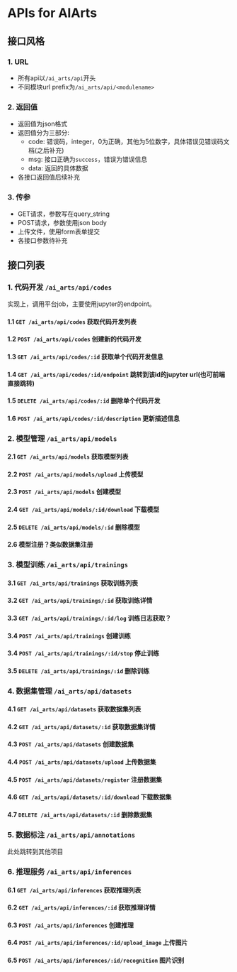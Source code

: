 # APIs for AIArts

## 接口风格

### 1. URL
* 所有api以`/ai_arts/api`开头
* 不同模块url prefix为`/ai_arts/api/<modulename>`

### 2. 返回值
* 返回值为json格式
* 返回值分为三部分:
    - code: 错误码，integer，0为正确，其他为5位数字，具体错误见错误码文档(之后补充)
    - msg: 接口正确为`success`，错误为错误信息
    - data: 返回的具体数据
* 各接口返回值后续补充

### 3. 传参
* GET请求，参数写在query_string
* POST请求，参数使用json body
* 上传文件，使用form表单提交
* 各接口参数待补充

## 接口列表

### 1. 代码开发 `/ai_arts/api/codes`
实现上，调用平台job，主要使用jupyter的endpoint。

#### 1.1 `GET /ai_arts/api/codes` 获取代码开发列表

#### 1.2 `POST /ai_arts/api/codes` 创建新的代码开发

#### 1.3 `GET /ai_arts/api/codes/:id` 获取单个代码开发信息

#### 1.4 `GET /ai_arts/api/codes/:id/endpoint` 跳转到该id的jupyter url(也可前端直接跳转)

#### 1.5 `DELETE /ai_arts/api/codes/:id` 删除单个代码开发

#### 1.6 `POST /ai_arts/api/codes/:id/description` 更新描述信息

### 2. 模型管理 `/ai_arts/api/models`

#### 2.1 `GET /ai_arts/api/models` 获取模型列表

#### 2.2 `POST /ai_arts/api/models/upload` 上传模型

#### 2.3 `POST /ai_arts/api/models` 创建模型

#### 2.4 `GET /ai_arts/api/models/:id/download` 下载模型

#### 2.5 `DELETE /ai_arts/api/models/:id` 删除模型

#### 2.6 模型注册？类似数据集注册

### 3. 模型训练 `/ai_arts/api/trainings`

#### 3.1 `GET /ai_arts/api/trainings` 获取训练列表

#### 3.2 `GET /ai_arts/api/trainings/:id` 获取训练详情

#### 3.3 `GET /ai_arts/api/trainings/:id/log` 训练日志获取？

#### 3.4 `POST /ai_arts/api/trainings` 创建训练

#### 3.4 `POST /ai_arts/api/trainings/:id/stop` 停止训练

#### 3.5 `DELETE /ai_arts/api/trainings/:id` 删除训练

### 4. 数据集管理 `/ai_arts/api/datasets`

#### 4.1 `GET /ai_arts/api/datasets` 获取数据集列表

#### 4.2 `GET /ai_arts/api/datasets/:id` 获取数据集详情

#### 4.3 `POST /ai_arts/api/datasets` 创建数据集

#### 4.4 `POST /ai_arts/api/datasets/upload` 上传数据集

#### 4.5 `POST /ai_arts/api/datasets/register` 注册数据集

#### 4.6 `GET /ai_arts/api/datasets/:id/download` 下载数据集

#### 4.7 `DELETE /ai_arts/api/datasets/:id` 删除数据集

### 5. 数据标注 `/ai_arts/api/annotations`
此处跳转到其他项目

### 6. 推理服务 `/ai_arts/api/inferences`

#### 6.1 `GET /ai_arts/api/inferences` 获取推理列表

#### 6.2 `GET /ai_arts/api/inferences/:id` 获取推理详情

#### 6.3 `POST /ai_arts/api/inferences` 创建推理

#### 6.4 `POST /ai_arts/api/inferences/:id/upload_image` 上传图片

#### 6.5 `POST /ai_arts/api/inferences/:id/recognition` 图片识别

